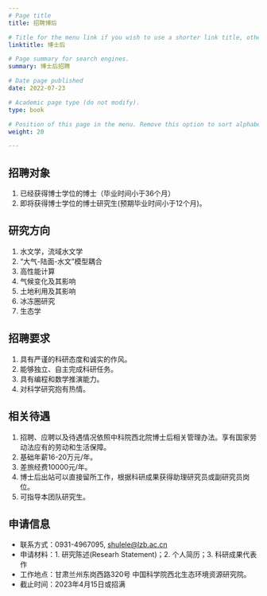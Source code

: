 ```yaml
---
# Page title
title: 招聘博后

# Title for the menu link if you wish to use a shorter link title, otherwise remove this option.
linktitle: 博士后

# Page summary for search engines.
summary: 博士后招聘

# Date page published
date: 2022-07-23

# Academic page type (do not modify).
type: book

# Position of this page in the menu. Remove this option to sort alphabetically.
weight: 20

---
```

## 招聘对象
1. 已经获得博士学位的博士（毕业时间小于36个月）
1. 即将获得博士学位的博士研究生(预期毕业时间小于12个月)。

## 研究方向
1. 水文学，流域水文学
2. “大气-陆面-水文”模型耦合
3. 高性能计算
4. 气候变化及其影响
5. 土地利用及其影响
6. 冰冻圈研究
7. 生态学

## 招聘要求
1. 具有严谨的科研态度和诚实的作风。
2. 能够独立、自主完成科研任务。
3. 具有编程和数学推演能力。
4. 对科学研究抱有热情。

## 相关待遇
1. 招聘、应聘以及待遇情况依照中科院西北院博士后相关管理办法。享有国家劳动法应有的劳动和生活保障。
2. 基础年薪16-20万元/年。
3. 差旅经费10000元/年。
3. 博士后出站可以直接留所工作，根据科研成果获得助理研究员或副研究员岗位。
4. 可指导本团队研究生。

## 申请信息
- 联系方式：0931-4967095, [shulele@lzb.ac.cn](mailto:shulele@lzb.ac.cn)  
- 申请材料：1. 研究陈述(Researh Statement)；2. 个人简历；3. 科研成果代表作
- 工作地点：甘肃兰州东岗西路320号 中国科学院西北生态环境资源研究院。
- 截止时间：2023年4月15日或招满
